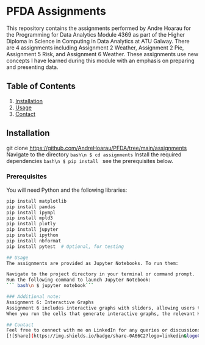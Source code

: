 # PFDA Assignments

This repository contains the assignments performed by Andre Hoarau for the Programming for Data Analytics Module 4369 as part of the Higher Diploma in Science in Computing in Data Analytics at ATU Galway. There are 4 assignments including Assignment 2 Weather, Assignment 2 Pie, Assignment 5 Risk, and Assignment 6 Weather. These assignments use new concepts I have learned during this module with an emphasis on preparing and presenting data.

## Table of Contents
1. [Installation](#installation)
2. [Usage](#usage)
3. [Contact](#contact)

## Installation
git clone https://github.com/AndreHoarau/PFDA/tree/main/assignments
Navigate to the directory
```bash\n $ cd assignments```
Install the required dependencies
```bash\n $ pip install ``` see the prerequisites below.


### Prerequisites
You will need Python and the following libraries:

```bash
pip install matplotlib
pip install pandas
pip install ipympl
pip install mpld3
pip install plotly
pip install jupyter
pip install ipython
pip install nbformat
pip install pytest  # Optional, for testing

## Usage 
The assignments are provided as Jupyter Notebooks. To run them:

Navigate to the project directory in your terminal or command prompt.
Run the following command to launch Jupyter Notebook:
``` bash\n $ jupyter notebook```

### Additional note:
Assignment 6: Interactive Graphs
Assignment 6 includes interactive graphs with sliders, allowing users to explore the data dynamically.
When you run the cells that generate interactive graphs, the relevant HTML files will be saved locally on your machine. You can open these files in your browser for later use.

## Contact
Feel free to connect with me on LinkedIn for any queries or discussions:
[![Share](https://img.shields.io/badge/share-0A66C2?logo=linkedin&logoColor=white)](https://www.linkedin.com/in/andre-hoarau/)